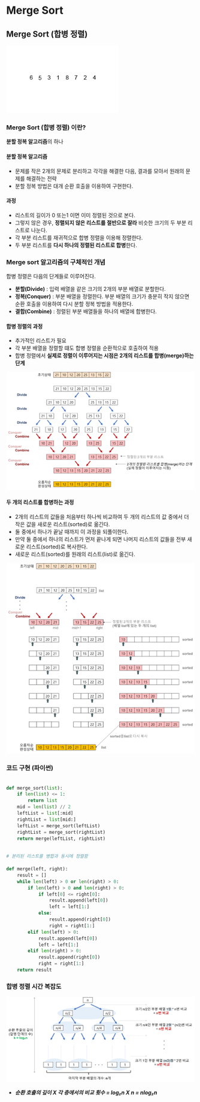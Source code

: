 # Merge Sort

## Merge Sort (합병 정렬)

![merge-sor-gif](../../images/merge-sort-gif.gif "merge-sort")

### Merge Sort (합병 정렬) 이란?

**분할 정복 알고리즘**의 하나

#### 분할 정복 알고리즘

- 문제를 작은 2개의 문제로 분리하고 각각을 해결한 다음, 결과를 모아서 원래의 문제를 해결하는 전략
- 분할 정복 방법은 대개 순환 호출을 이용하여 구현한다.

#### 과정

- 리스트의 길이가 0 또는1 이면 이미 정렬된 것으로 본다.
- 그렇지 않은 경우, **정렬되지 않은 리스트를 절반으로 잘라** 비슷한 크기의 두 부분 리스트로 나눈다.
- 각 부분 리스트를 재귀적으로 합병 정렬을 이용해 정렬한다.
- 두 부분 리스트를 **다시 하나의 정렬된 리스트로 합병**한다.

### Merge sort 알고리즘의 구체적인 개념

합병 정렬은 다음의 단계들로 이루어진다.

- **분할(Divide)** : 입력 배열을 같은 크기의 2개의 부분 배열로 분할한다.
- **정복(Conquer)** : 부분 배열을 정렬한다. 부분 배열의 크기가 충분히 작지 않으면 순환 호출을 이용하여 다시 분할 정복 방법을 적용한다.
- **결합(Combine)** : 정렬된 부분 배열들을 하나의 배열에 합병한다.

#### 합병 정렬의 과정

- 추가적인 리스트가 필요
- 각 부분 배열을 정렬할 떄도 합병 정렬을 순환적으로 호출하여 적용
- 합병 정렬에서 **실제로 정렬이 이루어지는 시점은 2개의 리스트를 합병(merge)하는 단계**

![merge-sort-concepts](../../images/merge-sort-concepts.png "merge-sort-concepts")

#### 두 개의 리스트를 합병하는 과정

- 2개의 리스트의 값들을 처음부터 하나씩 비교하여 두 개의 리스트의 값 중에서 더 작은 값을 새로운 리스트(sorted)로 옮긴다.
- 둘 중에서 하나가 끝날 때까지 이 과정을 되풀이한다.
- 만약 둘 중에서 하나의 리스트가 먼저 끝나게 되면 나머지 리스트의 값들을 전부 새로운 리스트(sorted)로 복사한다.
- 새로운 리스트(sorted)를 원래의 리스트(list)로 옮긴다.

![merge-sort](../../images/merge-sort.png "merge-sort")

### 코드 구현 (파이썬)

```python

def merge_sort(list):
    if len(list) <= 1:
        return list
    mid = len(list) // 2
    leftList = list[:mid]
    rightList = list[mid:]
    leftList = merge_sort(leftList)
    rightList = merge_sort(rightList)
    return merge(leftList, rightList)
```

```python

# 분리된 리스트를 병합과 동시에 정렬함

def merge(left, right):
    result = []
    while len(left) > 0 or len(right) > 0:
        if len(left) > 0 and len(right) > 0:
            if left[0] <= right[0]:
                result.append(left[0])
                left = left[1:]
            else:
                result.append(right[0])
                right = right[1:]
        elif len(left) > 0:
            result.append(left[0])
            left = left[1:]
        elif len(right) > 0:
            result.append(right[0])
            right = right[1:]
    return result
```

### 합병 정렬 시간 복잡도

![sort-time-complexity-etc](../../images/sort-time-complexity-etc.png "sort-time-complexity-etc")

- **_순환 호출의 깊이 X 각 층에서의 비교 횟수 = log₂n X n = nlog₂n_**
